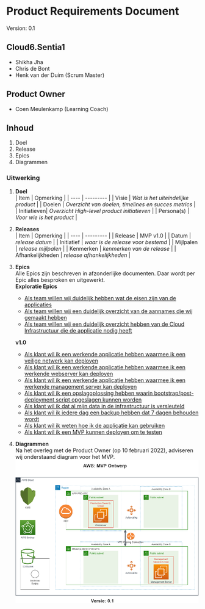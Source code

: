 # Product Requirements Document
Version: 0.1
## Cloud6.Sentia1
- Shikha Jha
- Chris de Bont
- Henk van der Duim (Scrum Master)

## Product Owner
- Coen Meulenkamp (Learning Coach)

## Inhoud
1. Doel
2. Release
3. Epics
4. Diagrammen

### Uitwerking
1. **Doel**  
   | Item | Opmerking |
   | ---- | --------- |
   | Visie | *Wat is het uiteindelijke product* |
   | Doelen | *Overzicht van doelen, timelines en succes metrics* |
   | Initiatieven| *Overzicht High-level product initiatieven* |
   | Persona(s) | *Voor wie is het product* |

2. **Releases**  
   | Item | Opmerking |
   | ---- | --------- |
   | Release | MVP v1.0 |
   | Datum | *release datum* |
   | Initiatief | *waar is de release voor bestemd* |
   | Mijlpalen | *release mijlpalen* |
   | Kenmerken | *kenmerken van de release* |
   | Afhankelijkheden | *release afhankelijkheden* |
  
3. **Epics**  
   Alle Epics zijn beschreven in afzonderlijke documenten. Daar wordt per Epic alles besproken en uitgewerkt.  
   **Exploratie Epics**  
   - [Als team willen wij duidelijk hebben wat de eisen zijn van de applicaties](../07_Project/Epic01.md)
   - [Als team willen wij een duidelijk overzicht van de aannames die wij gemaakt hebben](../07_Project/Epic02.md)
   - [Als team willen wij een duidelijk overzicht hebben van de Cloud Infrastructuur die de applicatie nodig heeft](../07_Project/Epic03.md)  

   **v1.0**
   - [Als klant wil ik een werkende applicatie hebben waarmee ik een veilige netwerk kan deployen](../07_Project/Epic04.md)
   - [Als klant wil ik een werkende applicatie hebben waarmee ik een werkende webserver kan deployen](../07_Project/Epic05.md)
   - [Als klant wil ik een werkende applicatie hebben waarmee ik een werkende management server kan deployen](../07_Project/Epic06.md)
   - [Als klant wil ik een opslagoplossing hebben waarin bootstrap/post-deployment script opgeslagen kunnen worden](../07_Project/Epic07.md)
   - [Als klant wil ik dat al mijn data in de infrastructuur is versleuteld](../07_Project/Epic08.md)
   - [Als klant wil ik iedere dag een backup hebben dat 7 dagen behouden wordt](../07_Project/Epic09.md)
   - [Als klant wil ik weten hoe ik de applicatie kan gebruiken](../07_Project/Epic10.md)
   - [Als klant wil ik een MVP kunnen deployen om te testen](../07_Project/Epic11.md)
  
4. **Diagrammen**  
Na het overleg met de Product Owner (op 10 februari 2022), adviseren wij onderstaand diagram voor het MVP.  
![awsdiagram](../00_includes/Cloud6Sentia1_diagram_0_1.drawio.png)
